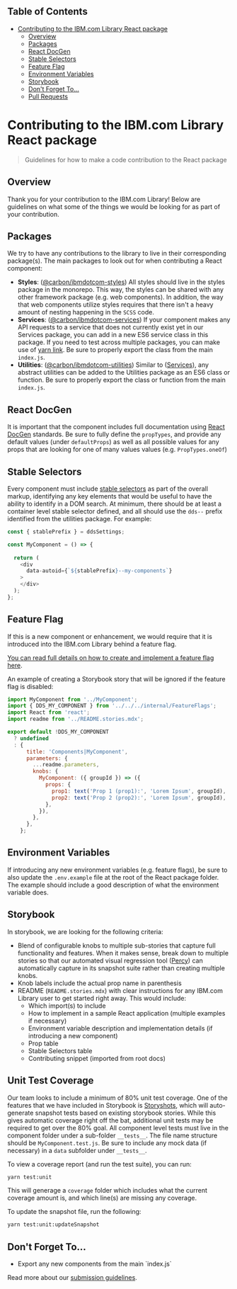 <!-- START doctoc generated TOC please keep comment here to allow auto update -->
<!-- DON'T EDIT THIS SECTION, INSTEAD RE-RUN doctoc TO UPDATE -->
## Table of Contents

- [Contributing to the IBM.com Library React package](#contributing-to-the-ibmcom-library-react-package)
  - [Overview](#overview)
  - [Packages](#packages)
  - [React DocGen](#react-docgen)
  - [Stable Selectors](#stable-selectors)
  - [Feature Flag](#feature-flag)
  - [Environment Variables](#environment-variables)
  - [Storybook](#storybook)
  - [Don't Forget To...](#dont-forget-to)
  - [Pull Requests](#pull-requests)

<!-- END doctoc generated TOC please keep comment here to allow auto update -->

# Contributing to the IBM.com Library React package

> Guidelines for how to make a code contribution to the React package

## Overview

Thank you for your contribution to the IBM.com Library! Below are guidelines on
what some of the things we would be looking for as part of your contribution.

## Packages

We try to have any contributions to the library to live in their corresponding
package(s). The main packages to look out for when contributing a React 
component:

- **Styles**: ([@carbon/ibmdotcom-styles](https://github.com/carbon-design-system/ibm-dotcom-library/tree/master/packages/styles)) 
All styles should live in the styles package in the monorepo. This way, the
styles can be shared with any other framework package (e.g. web components). 
In addition, the way that web components utilize styles requires that there 
isn't a heavy amount of nesting happening in the `SCSS` code. 
- **Services**: ([@carbon/ibmdotcom-services](https://github.com/carbon-design-system/ibm-dotcom-library/tree/master/packages/services))
If your component makes any API requests to a service that does not currently
exist yet in our Services package, you can add in a new ES6 service class in
this package. If you need to test across multiple packages, you can make use of
[yarn link](https://github.com/carbon-design-system/ibm-dotcom-library/blob/master/docs/developing.md#developing-locally).
Be sure to properly export the class from the main `index.js`.
- **Utilities**: ([@carbon/ibmdotcom-utilities](https://github.com/carbon-design-system/ibm-dotcom-library/tree/master/packages/utilities))
Similar to ([Services](https://github.com/carbon-design-system/ibm-dotcom-library/tree/master/packages/services)),
any abstract utilities can be added to the Utilities package as an ES6 class or
function. Be sure to properly export the class or function from the main 
`index.js`.

## React DocGen

It is important that the component includes full documentation using [React DocGen](https://github.com/reactjs/react-docgen)
standards. Be sure to fully define the `propTypes`, and provide any default 
values (under `defaultProps`) as well as all possible values for any props that
are looking for one of many values values (e.g. `PropTypes.oneOf`)

## Stable Selectors

Every component must include [stable selectors](https://github.com/carbon-design-system/ibm-dotcom-library/blob/master/docs/stable-selectors.md) 
as part of the overall markup, identifying any key elements that would be useful
to have the ability to identify in a DOM search. At minimum, there should be at
least a container level stable selector defined, and all should use the `dds--`
prefix identified from the utilities package. For example:

```javascript
const { stablePrefix } = ddsSettings;

const MyComponent = () => {
  
  return (
    <div
      data-autoid={`${stablePrefix}--my-components`}
    >
    </div>
  );
};
```

## Feature Flag

If this is a new component or enhancement, we would require that it is 
introduced into the IBM.com Library behind a feature flag. 

[You can read full details on how to create and implement a feature flag here](https://github.com/carbon-design-system/ibm-dotcom-library/blob/master/packages/react/docs/feature-flags.md).

An example of creating a Storybook story that will be ignored if the feature
flag is disabled:

```javascript
import MyComponent from '../MyComponent';
import { DDS_MY_COMPONENT } from '../../../internal/FeatureFlags';
import React from 'react';
import readme from '../README.stories.mdx';

export default !DDS_MY_COMPONENT
  ? undefined
  : {
      title: 'Components|MyComponent',
      parameters: {
        ...readme.parameters,
        knobs: {
          MyComponent: ({ groupId }) => ({
            props: {
              prop1: text('Prop 1 (prop1):', 'Lorem Ipsum', groupId),
              prop2: text('Prop 2 (prop2):', 'Lorem Ipsum', groupId),
            },
          }),
        },
      },
    };
```

## Environment Variables

If introducing any new environment variables (e.g. feature flags), be sure to 
also update the `.env.example` file at the root of the React package folder. 
The example should include a good description of what the environment variable 
does.

## Storybook

In storybook, we are looking for the following criteria:

- Blend of configurable knobs to multiple sub-stories that capture full
functionality and features. When it makes sense, break down to multiple stories
so that our automated visual regression tool ([Percy](https://percy.io)) can 
automatically capture in its snapshot suite rather than creating multiple 
knobs.
- Knob labels include the actual prop name in parenthesis
- README (`README.stories.mdx`) with clear instructions for any IBM.com 
Library user to get started right away. This would include:
  * Which import(s) to include
  * How to implement in a sample React application (multiple examples if 
    necessary)
  * Environment variable description and implementation details (if introducing 
    a new component)
  * Prop table
  * Stable Selectors table
  * Contributing snippet (imported from root docs)

## Unit Test Coverage

Our team looks to include a minimum of 80% unit test coverage. One of the 
features that we have included in Storybook is [Storyshots](https://www.npmjs.com/package/@storybook/addon-storyshots),
which will auto-generate snapshot tests based on existing storybook stories. 
While this gives automatic coverage right off the bat, additional unit tests
may be required to get over the 80% goal. All component level tests must live
in the component folder under a sub-folder `__tests__`. The file name structure
should be `MyComponent.test.js`. Be sure to include any mock data (if necessary)
in a `data` subfolder under `__tests__`. 

To view a coverage report (and run the test suite), you can run:

```bash
yarn test:unit
``` 

This will generage a `coverage` folder which includes what the current coverage
amount is, and which line(s) are missing any coverage.

To update the snapshot file, run the following:

```bash
yarn test:unit:updateSnapshot
```

## Don't Forget To...

<ul>
<li>Export any new components from the main `index.js`</li>
</ul>

Read more about our [submission guidelines](https://github.com/carbon-design-system/ibm-dotcom-library/blob/master/docs/submission-guidelines.md).
